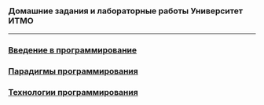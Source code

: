 ### Домашние задания и лабораторные работы Университет ИТМО
----
### [Введение в программирование](https://github.com/AndrewDanilin/ITMO-University/tree/main/prog-intro)
### [Парадигмы программирования](https://github.com/AndrewDanilin/ITMO-University/tree/main/paradigms)
### [Технологии программирования](https://github.com/AndrewDanilin/ITMO-University/tree/main/java-advanced)
